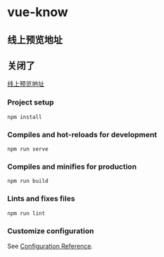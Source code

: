 

# vue-know


## 线上预览地址

## 关闭了
[线上预览地址](http://39.106.218.219/)


### Project setup
```
npm install
```

### Compiles and hot-reloads for development
```
npm run serve
```

### Compiles and minifies for production
```
npm run build
```

### Lints and fixes files
```
npm run lint
```

### Customize configuration
See [Configuration Reference](https://cli.vuejs.org/config/).
